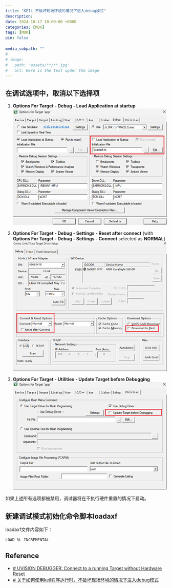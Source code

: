 ```yaml
---
title: "KEIL 不破坏现场环境的情况下进入debug模式"
description: 
date: 2024-10-17 10:00:00 +0800
categories: [MDK]
tags: [MDK]
pin: false

media_subpath: ""
#
# image:
#   path: 'assets/**/**.jpg'
#   alt: Here is the text upder the image
---
```


## 在调试选项中，取消以下选择项

1. **Options For Target - Debug - Load Application at startup**
![输入图片说明](/imgs/mdk-debug-reset/2024-10-17/oF82m2vaCh8rYHmO.png)  

2. **Options For Target - Debug - Settings - Reset after connect** (with **Options For Target - Debug - Settings - Connect** selected as **NORMAL**)
![输入图片说明](/imgs/mdk-debug-reset/2024-10-17/FOMTJyfCuebQRNsZ.png)  

3. **Options For Target - Utilities - Update Target before Debugging**
![输入图片说明](/imgs/mdk-debug-reset/2024-10-17/fBd5vrlgE3gjTTdp.png)  

如果上述所有选项都被禁用，调试器将在不执行硬件重置的情况下启动。  

## 新建调试模式初始化命令脚本loadaxf

loadaxf文件内容如下：  
```bash
LOAD %L INCREMENTAL
```

## Reference
- [# UVISION DEBUGGER: Connect to a running Target without Hardware Reset](https://developer.arm.com/documentation/ka003020/latest)
- [# 关于如何使用keil程序运行时，不破坏现场环境的情况下进入debug模式](https://www.cnblogs.com/rongjiangwei/p/16466495.html)
